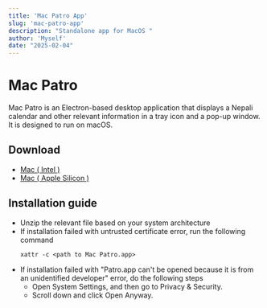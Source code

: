 ```yaml
---
title: 'Mac Patro App'
slug: 'mac-patro-app'
description: "Standalone app for MacOS "
author: 'Myself'
date: "2025-02-04"
---
```

# Mac Patro

Mac Patro is an Electron-based desktop application that displays a Nepali calendar and other relevant information in a tray icon and a pop-up window. It is designed to run on macOS.

## Download
* [Mac ( Intel )](https://github.com/ntn0de/ntn0de.github.io/raw/refs/heads/main/blogs/files/Mac%20Patro-darwin-x64-1.0.0.zip)
* [Mac ( Apple Silicon )](https://github.com/ntn0de/ntn0de.github.io/raw/refs/heads/main/blogs/files/Mac%20Patro-darwin-amd64-1.0.0.zip)

## Installation guide
- Unzip the relevant file based on your system architecture
-   If installation failed with untrusted certificate error, run the following command
    ```
    xattr -c <path to Mac Patro.app>
    ```
-   If installation failed with "Patro.app can't be opened because it is from an unidentified developer" error, do the following steps
    -   Open System Settings, and then go to Privacy & Security.
    -   Scroll down and click Open Anyway.


